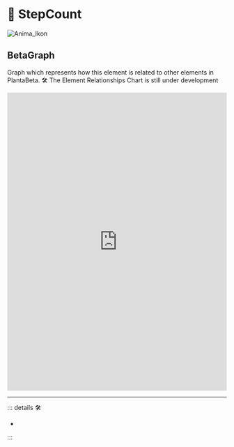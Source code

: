 # 💜 <anima>StepCount </anima>

![Anima_Ikon](/Ikon/Anima_Ikon.png)

## BetaGraph

Graph which represents how this element is related to other elements in PlantaBeta.
🛠 The Element Relationships Chart is still under development

<iframe
    width="100%"
    height="684"
    frameborder="0"
    src="https://observablehq.com/embed/@d3/force-directed-graph/2?cells=chart"
></iframe>

---

<!-- =================================================== -->
<!-- =================================================== -->
<!-- =================================================== -->
<!-- =================================================== -->
<!-- =================================================== -->
::: details 🛠

-

:::

